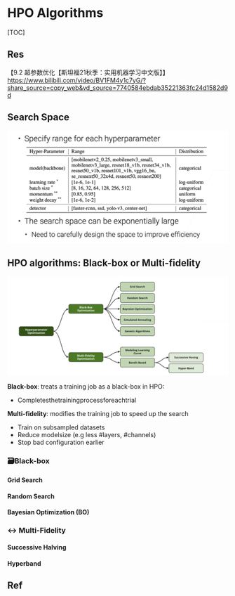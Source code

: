 # HPO Algorithms

[TOC]



## Res

【9.2 超参数优化【斯坦福21秋季：实用机器学习中文版】】 https://www.bilibili.com/video/BV1FM4y1c7yG/?share_source=copy_web&vd_source=7740584ebdab35221363fc24d1582d9d



## Search Space
![](../../../../../../Assets/Pics/Screenshot%202023-01-31%20at%206.20.27%20PM.png)
## HPO algorithms: Black-box or Multi-fidelity
![](../../../../../../Assets/Pics/Screenshot%202023-01-31%20at%206.23.16%20PM.png)

**Black-box**: treats a training job as a black-box in HPO:

- Completesthetrainingprocessforeachtrial

**Multi-fidelity**: modifies the training job to speed up the search

- Train on subsampled datasets
- Reduce modelsize (e.g less \#layers, \#channels) 
- Stop bad configuration earlier



### 🗃️Black-box

#### Grid Search



#### Random Search



#### Bayesian Optimization (BO)



### ↔️ Multi-Fidelity

#### Successive Halving



#### Hyperband





## Ref
